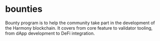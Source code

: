 # bounties
Bounty program is to help the community take part in the development of the Harmony blockchain. It covers from core feature to validator tooling, from dApp development to DeFi integration.
